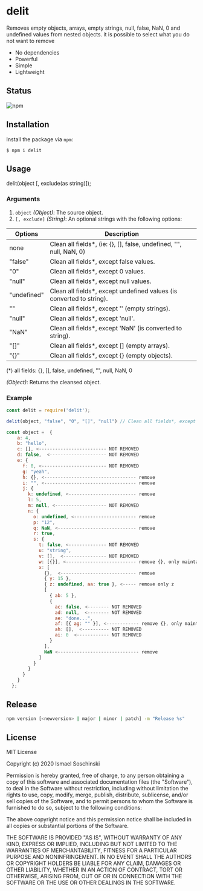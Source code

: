 # delit

Removes empty objects, arrays, empty strings, null, false, NaN, 0 and undefined values from nested objects. it is possible to select what you do not want to remove

- No dependencies
- Powerful
- Simple
- Lightweight

## Status

![npm](https://img.shields.io/npm/v/delit)

## Installation

Install the package via `npm`:

```
$ npm i delit
```

## Usage

delit(object [, exclude(as string)]);

### Arguments

1. `object` _(Object)_: The source object.
2. `[, exclude]` _(String)_: An optional strings with the following options:

| Options     | Description                                                           |
| ----------- | --------------------------------------------------------------------- |
| none        | Clean all fields\*, (ie: {}, [], false, undefined, "", null, NaN, 0)  |
| "false"     | Clean all fields\*, except false values.                              |
| "0"         | Clean all fields\*, except 0 values.                                  |
| "null"      | Clean all fields\*, except null values.                               |
| "undefined" | Clean all fields\*, except undefined values (is converted to string). |
| ""          | Clean all fields\*, except '' (empty strings).                        |
| "null"      | Clean all fields\*, except 'null'.                                    |
| "NaN"       | Clean all fields\*, except 'NaN' (is converted to string).            |
| "[]"        | Clean all fields\*, except [] (empty arrays).                         |
| "{}"        | Clean all fields\*, except {} (empty objects).                        |

(\*) all fields: {}, [], false, undefined, "", null, NaN, 0

_(Object)_: Returns the cleansed object.

### Example

```javascript
const delit = require('delit');

delit(object, "false", "0", "[]", "null") // Clean all fields*, except false, 0, [], and null values:

const object =  {
    a: 4,
    b: "hello",
    c: [], <------------------------- NOT REMOVED
    d: false,  <--------------------- NOT REMOVED
    e: {
      f: 0, <------------------------ NOT REMOVED
      g: "yeah",
      h: {}, <---------------------------------- remove
      i: "", <---------------------------------- remove
      j: {
        k: undefined, <------------------------- remove
        l: 5,
        m: null, <------------------- NOT REMOVED
        n: {
          o: undefined, <----------------------- remove
          p: "12",
          q: NaN, <----------------------------- remove
          r: true,
          s: {
            t: false, <-------------- NOT REMOVED
            u: "string",
            v: [],  <---------------- NOT REMOVED
            w: [{}], <-------------------------- remove {}, only maintain external []
            x: [
              {},  <---------------------------- remove
              { y: 15 },
              { z: undefined, aa: true }, <----- remove only z
              [
                { ab: 5 },
                {
                  ac: false, <-------- NOT REMOVED
                  ad: null,  <-------- NOT REMOVED
                  ae: "done...",
                  af: [{ ag: "" }], <------------ remove {}, only maintain external []
                  ah: [],  <---------- NOT REMOVED
                  ai: 0  <------------ NOT REMOVED
                }
              ],
              NaN <------------------------------ remove
            ]
          }
        }
      }
    }
  };

```

## Release

```sh
npm version [<newversion> | major | minor | patch] -m "Release %s"
```

## License

MIT License

Copyright (c) 2020 Ismael Soschinski

Permission is hereby granted, free of charge, to any person obtaining a copy
of this software and associated documentation files (the "Software"), to deal
in the Software without restriction, including without limitation the rights
to use, copy, modify, merge, publish, distribute, sublicense, and/or sell
copies of the Software, and to permit persons to whom the Software is
furnished to do so, subject to the following conditions:

The above copyright notice and this permission notice shall be included in all
copies or substantial portions of the Software.

THE SOFTWARE IS PROVIDED "AS IS", WITHOUT WARRANTY OF ANY KIND, EXPRESS OR
IMPLIED, INCLUDING BUT NOT LIMITED TO THE WARRANTIES OF MERCHANTABILITY,
FITNESS FOR A PARTICULAR PURPOSE AND NONINFRINGEMENT. IN NO EVENT SHALL THE
AUTHORS OR COPYRIGHT HOLDERS BE LIABLE FOR ANY CLAIM, DAMAGES OR OTHER
LIABILITY, WHETHER IN AN ACTION OF CONTRACT, TORT OR OTHERWISE, ARISING FROM,
OUT OF OR IN CONNECTION WITH THE SOFTWARE OR THE USE OR OTHER DEALINGS IN THE
SOFTWARE.
